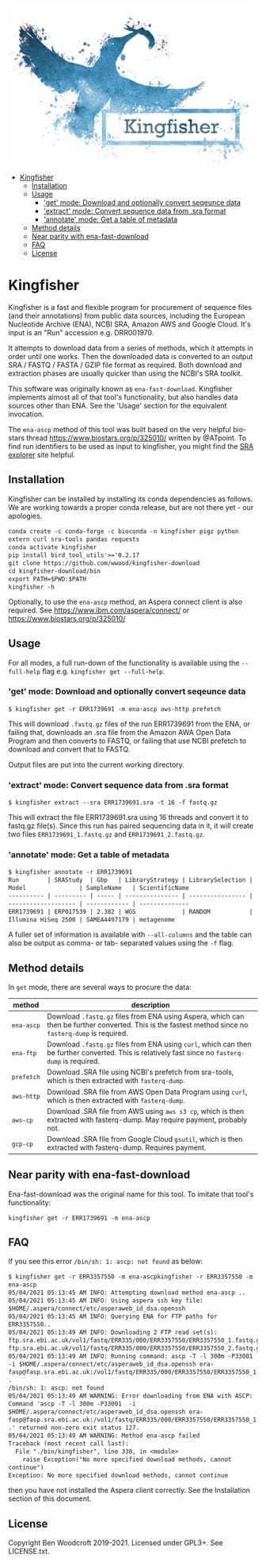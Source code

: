 <img src="images/kingfisher_logo.png" alt="Kingfisher logo" width="600"/>

- [Kingfisher](#kingfisher)
  - [Installation](#installation)
  - [Usage](#usage)
    - ['get' mode: Download and optionally convert seqeunce data](#get-mode-download-and-optionally-convert-seqeunce-data)
    - ['extract' mode: Convert sequence data from .sra format](#extract-mode-convert-sequence-data-from-sra-format)
    - ['annotate' mode: Get a table of metadata](#annotate-mode-get-a-table-of-metadata)
  - [Method details](#method-details)
  - [Near parity with ena-fast-download](#near-parity-with-ena-fast-download)
  - [FAQ](#faq)
  - [License](#license)

# Kingfisher

Kingfisher is a fast and flexible program for procurement of sequence files (and
their annotations) from public data sources, including the European Nucleotide
Archive (ENA), NCBI SRA, Amazon AWS and Google Cloud. It's input is an "Run"
accession e.g. DRR001970.

It attempts to download data from a series of methods, which it attempts in
order until one works. Then the downloaded data is converted to an output SRA /
FASTQ / FASTA / GZIP file format as required. Both download and extraction
phases are usually quicker than using the NCBI's SRA toolkit.

This software was originally known as `ena-fast-download`. Kingfisher implements
almost all of that tool's functionality, but also handles data sources other
than ENA. See the 'Usage' section for the equivalent invocation.

The `ena-ascp` method of this tool was built based on the very helpful bio-stars
thread https://www.biostars.org/p/325010/ written by @ATpoint. To find run
identifiers to be used as input to kingfisher, you might find the [SRA
explorer](https://ewels.github.io/sra-explorer/) site helpful.

## Installation

Kingfisher can be installed by installing its conda dependencies as follows. We
are working towards a proper conda release, but are not there yet - our
apologies.

```
conda create -c conda-forge -c bioconda -n kingfisher pigz python extern curl sra-tools pandas requests
conda activate kingfisher
pip install bird_tool_utils'>='0.2.17
git clone https://github.com/wwood/kingfisher-download
cd kingfisher-download/bin
export PATH=$PWD:$PATH
kingfisher -h
```

Optionally, to use the `ena-ascp` method, an Aspera connect client is also required.
See https://www.ibm.com/aspera/connect/ or https://www.biostars.org/p/325010/

## Usage

For all modes, a full run-down of the functionality is available using the
`--full-help` flag e.g. `kingfisher get --full-help`.

### 'get' mode: Download and optionally convert seqeunce data

```
$ kingfisher get -r ERR1739691 -m ena-ascp aws-http prefetch
```
This will download `.fastq.gz` files of the run ERR1739691 from the ENA, or
failing that, downloads an .sra file from the Amazon AWA Open Data Program and
then converts to FASTQ, or failing that use NCBI prefetch to download and
convert that to FASTQ.

Output files are put into the current working directory.

### 'extract' mode: Convert sequence data from .sra format

```
$ kingfisher extract --sra ERR1739691.sra -t 16 -f fastq.gz
```
This will extract the file ERR1739691.sra using 16 threads and convert it to
fastq.gz file(s). Since this run has paired sequencing data in it, it will
create two files `ERR1739691_1.fastq.gz` and `ERR1739691_2.fastq.gz`.

### 'annotate' mode: Get a table of metadata

```
$ kingfisher annotate -r ERR1739691
Run        | SRAStudy  | Gbp   | LibraryStrategy | LibrarySelection | Model               | SampleName   | ScientificName
---------- | --------- | ----- | --------------- | ---------------- | ------------------- | ------------ | --------------
ERR1739691 | ERP017539 | 2.382 | WGS             | RANDOM           | Illumina HiSeq 2500 | SAMEA4497179 | metagenome    
```
A fuller set of information is available with `--all-columns` and the table can
also be output as comma- or tab- separated values using the `-f` flag.

## Method details

In `get` mode, there are several ways to procure the data:

|__method__ |__description__ |
| --- | --- |
|`ena-ascp`|Download `.fastq.gz` files from ENA using Aspera, which can then be further converted. This is the fastest method since no `fasterq-dump` is required.|
|`ena-ftp`|Download `.fastq.gz` files from ENA using `curl`, which can then be further converted. This is relatively fast since no `fasterq-dump` is required.|
|`prefetch`|Download .SRA file using NCBI's prefetch from sra-tools, which is then extracted with `fasterq-dump`.|
|`aws-http`|Download .SRA file from AWS Open Data Program using `curl`, which is then extracted with `fasterq-dump`.|
|`aws-cp`|Download .SRA file from AWS using `aws s3 cp`, which is then extracted with fasterq-dump. May require payment, probably not.|
|`gcp-cp`|Download .SRA file from Google Cloud `gsutil`, which is then extracted with fasterq-dump. Requires payment.|

## Near parity with ena-fast-download

Ena-fast-download was the original name for this tool. To imitate that tool's
functionality:

```
kingfisher get -r ERR1739691 -m ena-ascp
```

## FAQ
If you see this error `/bin/sh: 1: ascp: not found` as below:
```
$ kingfisher get -r ERR3357550 -m ena-ascpkingfisher -r ERR3357550 -m ena-ascp
05/04/2021 05:13:45 AM INFO: Attempting download method ena-ascp ..
05/04/2021 05:13:45 AM INFO: Using aspera ssh key file: $HOME/.aspera/connect/etc/asperaweb_id_dsa.openssh
05/04/2021 05:13:45 AM INFO: Querying ENA for FTP paths for ERR3357550..
05/04/2021 05:13:49 AM INFO: Downloading 2 FTP read set(s): ftp.sra.ebi.ac.uk/vol1/fastq/ERR335/000/ERR3357550/ERR3357550_1.fastq.gz, ftp.sra.ebi.ac.uk/vol1/fastq/ERR335/000/ERR3357550/ERR3357550_2.fastq.gz
05/04/2021 05:13:49 AM INFO: Running command: ascp -T -l 300m -P33001  -i $HOME/.aspera/connect/etc/asperaweb_id_dsa.openssh era-fasp@fasp.sra.ebi.ac.uk:/vol1/fastq/ERR335/000/ERR3357550/ERR3357550_1.fastq.gz .
/bin/sh: 1: ascp: not found
05/04/2021 05:13:49 AM WARNING: Error downloading from ENA with ASCP: Command 'ascp -T -l 300m -P33001  -i $HOME/.aspera/connect/etc/asperaweb_id_dsa.openssh era-fasp@fasp.sra.ebi.ac.uk:/vol1/fastq/ERR335/000/ERR3357550/ERR3357550_1.fastq.gz .' returned non-zero exit status 127.
05/04/2021 05:13:49 AM WARNING: Method ena-ascp failed
Traceback (most recent call last):
  File "./bin/kingfisher", line 330, in <module>
    raise Exception("No more specified download methods, cannot continue")
Exception: No more specified download methods, cannot continue
```
then you have not installed the Aspera client correctly. See the Installation section of this document.


## License

Copyright Ben Woodcroft 2019-2021. Licensed under GPL3+. See LICENSE.txt.
